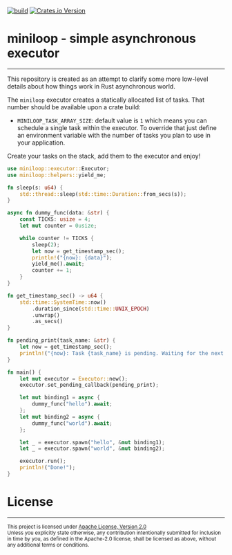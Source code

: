 [![build](https://github.com/vpetrigo/miniloop/actions/workflows/ci.yml/badge.svg)](https://github.com/vpetrigo/miniloop/actions/workflows/ci.yml)
[![Crates.io Version](https://img.shields.io/crates/v/miniloop)](https://crates.io/crates/miniloop)

# miniloop - simple asynchronous executor

-----------------------------------------

This repository is created as an attempt to clarify some more low-level details about how things work
in Rust asynchronous world.

The `miniloop` executor creates a statically allocated list of tasks. That number should be available upon a crate
build:

- `MINILOOP_TASK_ARRAY_SIZE`: default value is `1` which means you can schedule a single task within the executor. To
  override that just define an environment variable with the number of tasks you plan to use in your application.

Create your tasks on the stack, add them to the executor and enjoy!

```rust
use miniloop::executor::Executor;
use miniloop::helpers::yield_me;

fn sleep(s: u64) {
    std::thread::sleep(std::time::Duration::from_secs(s));
}

async fn dummy_func(data: &str) {
    const TICKS: usize = 4;
    let mut counter = 0usize;

    while counter != TICKS {
        sleep(2);
        let now = get_timestamp_sec();
        println!("{now}: {data}");
        yield_me().await;
        counter += 1;
    }
}

fn get_timestamp_sec() -> u64 {
    std::time::SystemTime::now()
        .duration_since(std::time::UNIX_EPOCH)
        .unwrap()
        .as_secs()
}

fn pending_print(task_name: &str) {
    let now = get_timestamp_sec();
    println!("{now}: Task {task_name} is pending. Waiting for the next tick...");
}

fn main() {
    let mut executor = Executor::new();
    executor.set_pending_callback(pending_print);

    let mut binding1 = async {
        dummy_func("hello").await;
    };
    let mut binding2 = async {
        dummy_func("world").await;
    };

    let _ = executor.spawn("hello", &mut binding1);
    let _ = executor.spawn("world", &mut binding2);

    executor.run();
    println!("Done!");
}
```

# License

---------

<sup>
This project is licensed under <a href="LICENSE.md">Apache License, Version 2.0</a>
</sup>

<br/>

<sub>
Unless you explicitly state otherwise, any contribution intentionally submitted for inclusion in time by you, as
defined in the Apache-2.0 license, shall be licensed as above, without any additional terms or
conditions.
</sub>
